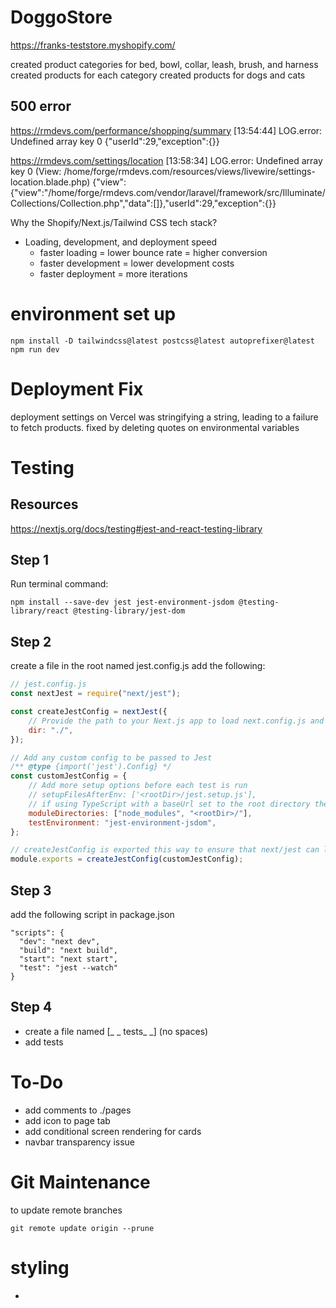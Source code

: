 # DoggoStore

https://franks-teststore.myshopify.com/

created product categories for bed, bowl, collar, leash, brush, and harness
created products for each category created products for dogs and cats

## 500 error

https://rmdevs.com/performance/shopping/summary [13:54:44] LOG.error: Undefined
array key 0 {"userId":29,"exception":{}}

https://rmdevs.com/settings/location [13:58:34] LOG.error: Undefined array key 0
(View:
/home/forge/rmdevs.com/resources/views/livewire/settings-location.blade.php)
{"view":{"view":"\/home\/forge\/rmdevs.com\/vendor\/laravel\/framework\/src\/Illuminate\/Collections\/Collection.php","data":[]},"userId":29,"exception":{}}

Why the Shopify/Next.js/Tailwind CSS tech stack?

- Loading, development, and deployment speed
  - faster loading = lower bounce rate = higher conversion
  - faster development = lower development costs
  - faster deployment = more iterations

# environment set up

```
npm install -D tailwindcss@latest postcss@latest autoprefixer@latest
npm run dev
```

# Deployment Fix

deployment settings on Vercel was stringifying a string, leading to a failure to
fetch products. fixed by deleting quotes on environmental variables

# Testing

## Resources

https://nextjs.org/docs/testing#jest-and-react-testing-library

## Step 1

Run terminal command:

```
npm install --save-dev jest jest-environment-jsdom @testing-library/react @testing-library/jest-dom
```

## Step 2

create a file in the root named jest.config.js add the following:

```js
// jest.config.js
const nextJest = require("next/jest");

const createJestConfig = nextJest({
	// Provide the path to your Next.js app to load next.config.js and .env files in your test environment
	dir: "./",
});

// Add any custom config to be passed to Jest
/** @type {import('jest').Config} */
const customJestConfig = {
	// Add more setup options before each test is run
	// setupFilesAfterEnv: ['<rootDir>/jest.setup.js'],
	// if using TypeScript with a baseUrl set to the root directory then you need the below for alias' to work
	moduleDirectories: ["node_modules", "<rootDir>/"],
	testEnvironment: "jest-environment-jsdom",
};

// createJestConfig is exported this way to ensure that next/jest can load the Next.js config which is async
module.exports = createJestConfig(customJestConfig);
```

## Step 3

add the following script in package.json

```
"scripts": {
  "dev": "next dev",
  "build": "next build",
  "start": "next start",
  "test": "jest --watch"
}
```

## Step 4

- create a file named [_ _ tests_ _] (no spaces)
- add tests

# To-Do

- add comments to ./pages
- add icon to page tab
- add conditional screen rendering for cards
- navbar transparency issue

# Git Maintenance

to update remote branches

```
git remote update origin --prune
```

# styling

-
